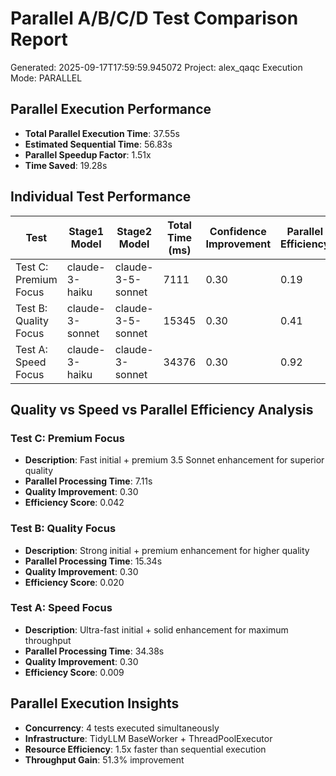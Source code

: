 # Parallel A/B/C/D Test Comparison Report
Generated: 2025-09-17T17:59:59.945072
Project: alex_qaqc
Execution Mode: PARALLEL

## Parallel Execution Performance
- **Total Parallel Execution Time**: 37.55s
- **Estimated Sequential Time**: 56.83s
- **Parallel Speedup Factor**: 1.51x
- **Time Saved**: 19.28s

## Individual Test Performance
| Test | Stage1 Model | Stage2 Model | Total Time (ms) | Confidence Improvement | Parallel Efficiency |
|------|--------------|--------------|-----------------|----------------------|-------------------|
| Test C: Premium Focus | claude-3-haiku | claude-3-5-sonnet | 7111 | 0.30 | 0.19 |
| Test B: Quality Focus | claude-3-sonnet | claude-3-5-sonnet | 15345 | 0.30 | 0.41 |
| Test A: Speed Focus | claude-3-haiku | claude-3-sonnet | 34376 | 0.30 | 0.92 |

## Quality vs Speed vs Parallel Efficiency Analysis
### Test C: Premium Focus
- **Description**: Fast initial + premium 3.5 Sonnet enhancement for superior quality
- **Parallel Processing Time**: 7.11s
- **Quality Improvement**: 0.30
- **Efficiency Score**: 0.042

### Test B: Quality Focus
- **Description**: Strong initial + premium enhancement for higher quality
- **Parallel Processing Time**: 15.34s
- **Quality Improvement**: 0.30
- **Efficiency Score**: 0.020

### Test A: Speed Focus
- **Description**: Ultra-fast initial + solid enhancement for maximum throughput
- **Parallel Processing Time**: 34.38s
- **Quality Improvement**: 0.30
- **Efficiency Score**: 0.009

## Parallel Execution Insights
- **Concurrency**: 4 tests executed simultaneously
- **Infrastructure**: TidyLLM BaseWorker + ThreadPoolExecutor
- **Resource Efficiency**: 1.5x faster than sequential execution
- **Throughput Gain**: 51.3% improvement